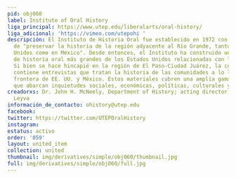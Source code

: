 ```yaml
---
pid: obj060
label: Institute of Oral History
liga_principal: https://www.utep.edu/liberalarts/oral-history/
liga_adicional: 'https://vimeo.com/utepohi '
descripción: El Instituto de Historia Oral fue establecido en 1972 con el propósito
  de "preservar la historia de la región adyacente al Río Grande, tanto en los Estados
  Unidos como en México". Desde entonces, el Instituto ha construido una de las colecciones
  de historia oral más grandes de los Estados Unidos relacionadas con la frontera.
  Si bien se hace hincapié en la región de El Paso-Ciudad Juárez, la colección también
  contiene entrevistas que tratan la historia de las comunidades a lo largo de la
  frontera de EE. UU. y México. Estos materiales cubren una amplia gama de temas,
  que abarcan inquietudes sociales, económicas, políticas, culturales y artísticas.
creadorxs: Dr. John H. McNeely, Department of History; acting director Yolanda Chavez
  Leyva
información_de_contacto: ohistory@utep.edu
facebook: 
twitter: https://twitter.com/UTEPOralHistory
instagram: 
estatus: activo
order: '059'
layout: united_item
collection: united
thumbnail: img/derivatives/simple/obj060/thumbnail.jpg
full: img/derivatives/simple/obj060/full.jpg
---
```

